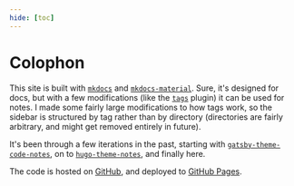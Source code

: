 ```yaml
---
hide: [toc]
---
```


# Colophon

This site is built with [`mkdocs`](https://www.mkdocs.org/) and [`mkdocs-material`](https://squidfunk.github.io/mkdocs-material/). Sure, it's designed for docs, but with a few modifications (like the [`tags`](https://squidfunk.github.io/mkdocs-material/plugins/tags/) plugin) it can be used for notes. I made some fairly large modifications to how tags work, so the sidebar is structured by tag rather than by directory (directories are fairly arbitrary, and might get removed entirely in future).

It's been through a few iterations in the past, starting with [`gatsby-theme-code-notes`](https://github.com/mrmartineau/gatsby-theme-code-notes/), on to [`hugo-theme-notes`](https://github.com/RealOrangeOne/hugo-theme-notes/), and finally here.

The code is hosted on [GitHub](https://github.com/RealOrangeOne/notes/), and deployed to [GitHub Pages](https://realorangeone.github.io/notes/).
